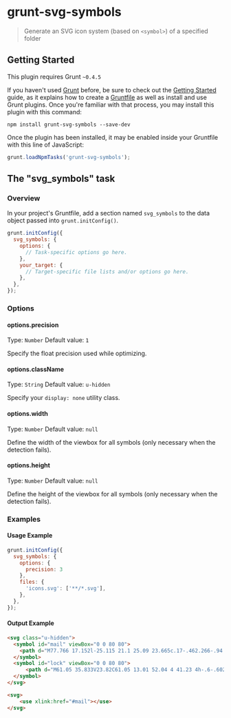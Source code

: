 # grunt-svg-symbols

> Generate an SVG icon system (based on `<symbol>`) of a specified folder

## Getting Started
This plugin requires Grunt `~0.4.5`

If you haven't used [Grunt](http://gruntjs.com/) before, be sure to check out the [Getting Started](http://gruntjs.com/getting-started) guide, as it explains how to create a [Gruntfile](http://gruntjs.com/sample-gruntfile) as well as install and use Grunt plugins. Once you're familiar with that process, you may install this plugin with this command:

```shell
npm install grunt-svg-symbols --save-dev
```

Once the plugin has been installed, it may be enabled inside your Gruntfile with this line of JavaScript:

```js
grunt.loadNpmTasks('grunt-svg-symbols');
```

## The "svg_symbols" task

### Overview
In your project's Gruntfile, add a section named `svg_symbols` to the data object passed into `grunt.initConfig()`.

```js
grunt.initConfig({
  svg_symbols: {
    options: {
      // Task-specific options go here.
    },
    your_target: {
      // Target-specific file lists and/or options go here.
    },
  },
});
```

### Options

#### options.precision
Type: `Number`
Default value: `1`

Specify the float precision used while optimizing.

#### options.className
Type: `String`
Default value: `u-hidden`

Specify your `display: none` utility class.

#### options.width
Type: `Number`
Default value: `null`

Define the width of the viewbox for all symbols (only necessary when the detection fails).

#### options.height
Type: `Number`
Default value: `null`

Define the height of the viewbox for all symbols (only necessary when the detection fails).

### Examples

#### Usage Example

```js
grunt.initConfig({
  svg_symbols: {
    options: {
      precision: 3
    },
    files: {
      'icons.svg': ['**/*.svg'],
    },
  },
});
```

#### Output Example

```html
<svg class="u-hidden">
  <symbol id="mail" viewBox="0 0 80 80">
    <path d="M77.766 17.152l-25.115 21.1 25.09 23.665c.17-.462.266-.94.266..."/>
  </symbol>
  <symbol id="lock" viewBox="0 0 80 80">
      <path d="M61.05 35.833V23.82C61.05 13.01 52.04 4 41.23 4h-.6-.602c-1..."/>
  </symbol>
</svg>
```

```html
<svg>
    <use xlink:href="#mail"></use>
</svg>
```
